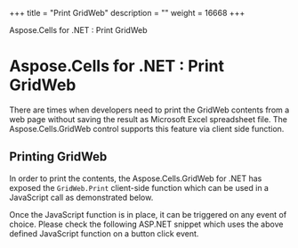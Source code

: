 +++
title = "Print GridWeb" 
description = "" 
weight = 16668 
+++

Aspose.Cells for .NET : Print GridWeb  

# Aspose.Cells for .NET : Print GridWeb


There are times when developers need to print the GridWeb contents from a web page without saving the result as Microsoft Excel spreadsheet file. The Aspose.Cells.GridWeb control supports this feature via client side function.

## Printing GridWeb

In order to print the contents, the Aspose.Cells.GridWeb for .NET has exposed the `GridWeb.Print` client-side function which can be used in a JavaScript call as demonstrated below.

Once the JavaScript function is in place, it can be triggered on any event of choice. Please check the following ASP.NET snippet which uses the above defined JavaScript function on a button click event.

